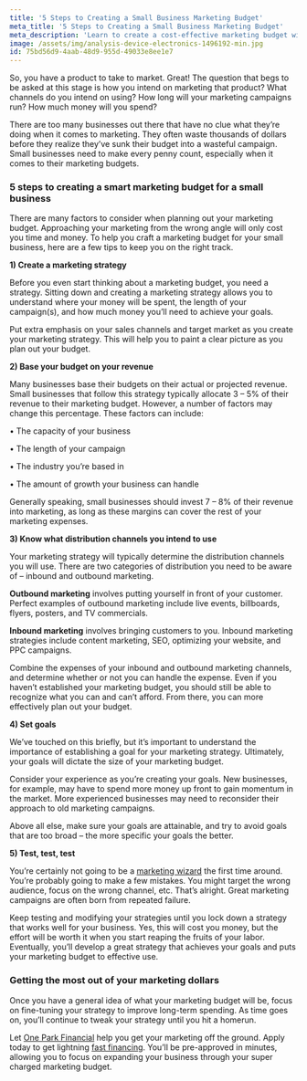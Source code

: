 ```yaml
---
title: '5 Steps to Creating a Small Business Marketing Budget'
meta_title: '5 Steps to Creating a Small Business Marketing Budget'
meta_description: 'Learn to create a cost-effective marketing budget with this simple guide. One Park Financial can help you craft your marketing budget with lightning fast funding.'
image: /assets/img/analysis-device-electronics-1496192-min.jpg
id: 75bd56d9-4aab-48d9-955d-49033e8ee1e7
---
```

So, you have a product to take to market. Great! The question that begs to be asked at this stage is how you intend on marketing that product? What channels do you intend on using? How long will your marketing campaigns run? How much money will you spend? 

There are too many businesses out there that have no clue what they’re doing when it comes to marketing. They often waste thousands of dollars before they realize they’ve sunk their budget into a wasteful campaign. Small businesses need to make every penny count, especially when it comes to their marketing budgets.  

### 5 steps to creating a smart marketing budget for a small business

There are many factors to consider when planning out your marketing budget. Approaching your marketing from the wrong angle will only cost you time and money. To help you craft a marketing budget for your small business, here are a few tips to keep you on the right track.  

**1)	Create a marketing strategy** 

Before you even start thinking about a marketing budget, you need a strategy. Sitting down and creating a marketing strategy allows you to understand where your money will be spent, the length of your campaign(s), and how much money you’ll need to achieve your goals. 

Put extra emphasis on your sales channels and target market as you create your marketing strategy. This will help you to paint a clear picture as you plan out your budget. 

**2)	Base your budget on your revenue** 

Many businesses base their budgets on their actual or projected revenue. Small businesses that follow this strategy typically allocate 3 – 5% of their revenue to their marketing budget. However, a number of factors may change this percentage. These factors can include: 

•	The capacity of your business

•	The length of your campaign

•	The industry you’re based in

•	The amount of growth your business can handle 

Generally speaking, small businesses should invest 7 – 8% of their revenue into marketing, as long as these margins can cover the rest of your marketing expenses. 

**3)	Know what distribution channels you intend to use**

Your marketing strategy will typically determine the distribution channels you will use. There are two categories of distribution you need to be aware of – inbound and outbound marketing. 

**Outbound marketing** involves putting yourself in front of your customer. Perfect examples of outbound marketing include live events, billboards, flyers, posters, and TV commercials. 

**Inbound marketing** involves bringing customers to you. Inbound marketing strategies include content marketing, SEO, optimizing your website, and PPC campaigns. 

Combine the expenses of your inbound and outbound marketing channels, and determine whether or not you can handle the expense. Even if you haven’t established your marketing budget, you should still be able to recognize what you can and can’t afford. From there, you can more effectively plan out your budget. 

**4)	Set goals**

We’ve touched on this briefly, but it’s important to understand the importance of establishing a goal for your marketing strategy. Ultimately, your goals will dictate the size of your marketing budget. 

Consider your experience as you’re creating your goals. New businesses, for example, may have to spend more money up front to gain momentum in the market. More experienced businesses may need to reconsider their approach to old marketing campaigns. 

Above all else, make sure your goals are attainable, and try to avoid goals that are too broad – the more specific your goals the better.

**5)	Test, test, test**

You’re certainly not going to be a [marketing wizard](https://www.oneparkfinancial.com/blog/marketing-mistakes-to-avoid) the first time around. You’re probably going to make a few mistakes. You might target the wrong audience, focus on the wrong channel, etc. That’s alright. Great marketing campaigns are often born from repeated failure. 

Keep testing and modifying your strategies until you lock down a strategy that works well for your business. Yes, this will cost you money, but the effort will be worth it when you start reaping the fruits of your labor.  
Eventually, you’ll develop a great strategy that achieves your goals and puts your marketing budget to effective use.  

### Getting the most out of your marketing dollars 

Once you have a general idea of what your marketing budget will be, focus on fine-tuning your strategy to improve long-term spending. As time goes on, you’ll continue to tweak your strategy until you hit a homerun. 

Let [One Park Financial](https://www.oneparkfinancial.com/) help you get your marketing off the ground. Apply today to get lightning [fast financing](https://www.oneparkfinancial.com/pre-qualification). You’ll be pre-approved in minutes, allowing you to focus on expanding your business through your super charged marketing budget.